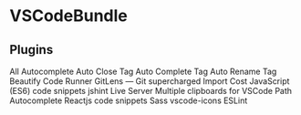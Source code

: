# VSCodeBundle

## Plugins
All Autocomplete
Auto Close Tag
Auto Complete Tag
Auto Rename Tag
Beautify
Code Runner
GitLens — Git supercharged
Import Cost
JavaScript (ES6) code snippets
jshint
Live Server
Multiple clipboards for VSCode
Path Autocomplete
Reactjs code snippets
Sass
vscode-icons
ESLint

